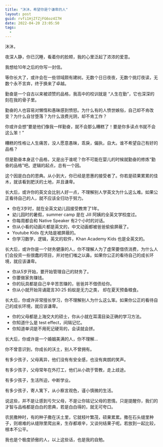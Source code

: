 ```yaml
---
title: "沐沐，希望你是个谦卑的人"
layout: post
guid: rvfi1HjZfZjFG6oz4I7H
date: 2022-04-20 23:05:50
tags:
  -
---
```


沐沐，

夜深人静，你已沉睡，看着你的脸颊，我的心里泛起了浓浓的爱意。

我想给10年之后的你写一封信。

等你长大了，或许会在一些领域颇有建树。无数个日日夜夜，无数个挑灯夜读，无数个永不言弃，终于换来了卓越。

勤奋是一个自古以来被颂赞的品格，我高中的校训就是 “人生在勤”，它也深深的刻在我的骨子里。

勤奋的人也容易对懒惰和愚昧感到愤怒。为什么有的人愤世嫉俗，自己却不肯改变？为什么自甘堕落？为什么浪费光阴，却不肯工作？

你或许会想“要是他们像我一样勤奋，就不会那么糟糕了！要是你多读点书就不会这么笨！”

糟糕的性格让人生痛苦，没人愿意愚昧，乖戾，偏执，自大。谁不希望自己有好的品格？

但是勤奋本身这个品格，又是出于谁呢？你不可能在婴儿的时候就勤奋的修炼“勤奋的品格”吧。逻辑的起点，总有一个因。

这个因是白白的恩典。从小到大，你已经是恩惠的接受者了。你若是硕果累累的佳木，就该看到肥沃的土地，并且谦卑。

长大后，或许你的英文会比别人好一点，不理解别人学英文为什么这么难。如果公正看待自己的人，就不应该全归功于努力。

- 你在3岁时，就在全英文幼儿园接受教育了1年。
- 幼儿园时的暑假，summer camp 是在 Jill 阿姨的全英文学校度过。
- 你每周都会和 Native Speaker 有2个小时的对话。
- 你从小看的动画片都是英文的，中文动画都被爸爸偷偷屏蔽了。
- Youtube Kids 在大陆是被屏蔽的。
- 你学习数学，逻辑，英文的软件，Khan Academy Kids 也是全英文的。

长大后，或许你是一个财务健康的人，你不理解人为了虚荣要借债消费，为什么人们会投资一些很蠢的项目，并对他们嗤之以鼻。如果你公正的看待自己的成长环境，就应该谦卑。

- 你从5岁开始，要开始管理自己的财务了。
- 你要做家务赚钱。
- 你的玩具都是自己辛辛苦苦赚的，爸爸并不借债给你。
- 你从小就开始背诵箴言30:25 蚂蚁是无力之类， 却在夏天预备粮食。

长大后，你或许非常擅长学习，你不理解别人为什么这么笨。如果你公正的看待自己的成长环境，就应该谦卑。

- 你的父母都是上海交大的硕士，你从小就在耳濡目染正确的学习方法。
- 你知道什么是 test effect，间隔记忆。
- 你知道单词是不用死记硬背的，会读就会拼。

长大后，你或许是一个婚姻美满的人，你不理解...

你不曾意识到，你成长的沃土，别人不曾拥有。

有多少孩子，父母离异，他们没有有安全感，也没有爽朗的笑声。

有多少孩子，父母常年在外打工，他们从小疏于管教，走上歧途。

有多少孩子，生活所迫，中断学业。

有多少孩子，寄人篱下，从小察言观色，谨小慎微的生活。

说这些，并不是让感到亏欠父母，不是让你铭记父母的恩情。只是提醒你，我们的才智与品格都是白白的恩典，若是白白得的，就无可夸口。

农民撒种时，有的种子撒在沃土里，它就枝叶繁茂，硕果累累。撒在石头缝里种子，则艰难的从缝隙里爬出来，生存都艰辛，又谈何结果子呢。若放到一起比较，根本不公平。

我也是个极度骄傲的人，以上这些话，也是我的自勉。